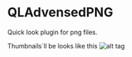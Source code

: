 QLAdvensedPNG
=============

Quick look plugin for png files.

Thumbnails`ll be looks like this ![alt tag](https://encrypted-tbn3.gstatic.com/images?q=tbn:ANd9GcTN87Z27DozugpeZeqaYtdkmY83M-O9gP2wFAKWb5GuXibqgVsT3A)


